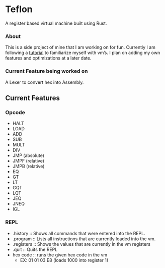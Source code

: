 # Teflon
A register based virtual machine built using Rust.

### About
This is a side project of mine that I am working on for fun. Currently I am following a [tutorial](https://blog.subnetzero.io/post/building-language-vm-part-01/) to familiarize myself with vm’s. I plan on adding my own features and optimizations at a later date.

### Current Feature being worked on
A Lexer to convert hex into Assembly.

## Current Features
### Opcode
- HALT
- LOAD
- ADD
- SUB
- MULT
- DIV
- JMP (absolute)
- JMPF (relative)
- JMPB (relative)
- EQ
- GT
- LT
- GQT
- LQT
- JEQ
- JNEQ
- IGL

### REPL
- .history :: Shows all commands that were entered into the REPL.
- .program :: Lists all instructions that are currently loaded into the vm.
- .registers :: Shows the values that are currently in the vm registers
- .quit :: Quits the REPL
- hex code :: runs the given hex code in the vm 
    - EX: 01 01 03 E8 (loads 1000 into register 1)
